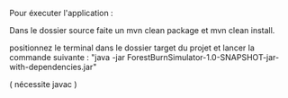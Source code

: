 

Pour éxecuter l'application :

Dans le dossier source faite un mvn clean package et mvn clean install.

positionnez le terminal dans le dossier target du projet et lancer la commande suivante :
"java -jar ForestBurnSimulator-1.0-SNAPSHOT-jar-with-dependencies.jar" 

( nécessite javac )

